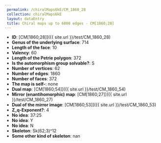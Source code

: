 ```yaml
--- 
 permalink: /chiralMaps6kE/CM_1860_28 
 collection: chiralMaps6kE
 layout: dataEntry
 title: Chiral maps up to 6000 edges - CM[1860;28]
---
```


- **ID**: [CM[1860;28]]({{ site.url }}/test/CM_1860_28)
- **Genus of the underlying surface**: 714
- **Length of the face**: 10
- **Valency**: 60
- **Length of the Petrie polygon**: 372
- **Is the automorphism group solvable?**: S
- **Number of vertices**: 62
- **Number of edges**: 1860
- **Number of faces**: 372
- **The map is self-**: none
- **Dual map**: [CM[1860;54]]({{ site.url }}/test/CM_1860_54)
- **Mirror (enantihomorphic) map**: [CM[1860;27]]({{ site.url }}/test/CM_1860_27)
- **Dual of the mirror image**: [CM[1860;53]]({{ site.url }}/test/CM_1860_53)
- **Z_q-Exponent?**: 4
- **No idea**:  37:25
- **No idea**: Y
- **No idea**: N
- **Skeleton**: Sk(62;3)^12
- **Some other kind of skeleton**: nan
